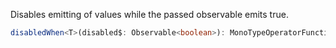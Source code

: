 Disables emitting of values while the passed observable emits true.

```typescript
disabledWhen<T>(disabled$: Observable<boolean>): MonoTypeOperatorFunction<T>
```
